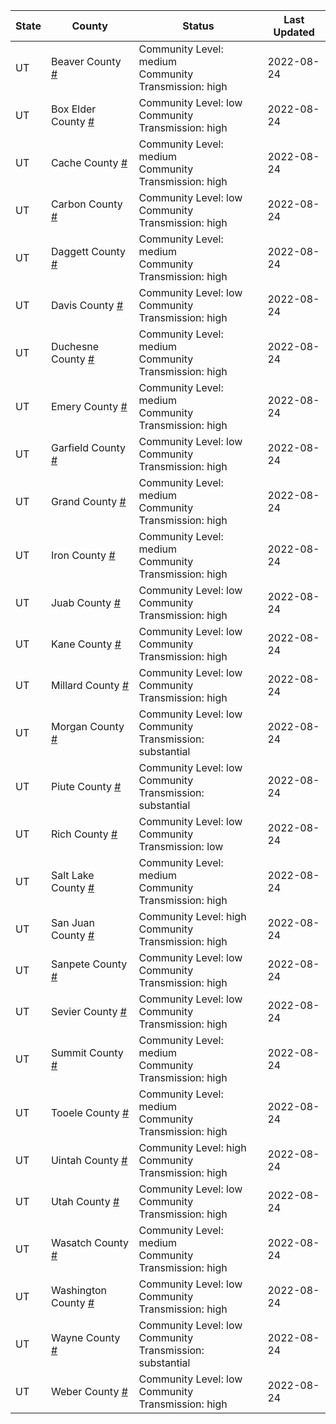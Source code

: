 State | County | Status | Last Updated
--- | --- | --- | --- 
UT | Beaver County <a href="#beaver_county">#</a> | <a name="beaver_county"></a>Community Level: medium<br/>Community Transmission: high | 2022-08-24
UT | Box Elder County <a href="#box_elder_county">#</a> | <a name="box_elder_county"></a>Community Level: low<br/>Community Transmission: high | 2022-08-24
UT | Cache County <a href="#cache_county">#</a> | <a name="cache_county"></a>Community Level: medium<br/>Community Transmission: high | 2022-08-24
UT | Carbon County <a href="#carbon_county">#</a> | <a name="carbon_county"></a>Community Level: low<br/>Community Transmission: high | 2022-08-24
UT | Daggett County <a href="#daggett_county">#</a> | <a name="daggett_county"></a>Community Level: medium<br/>Community Transmission: high | 2022-08-24
UT | Davis County <a href="#davis_county">#</a> | <a name="davis_county"></a>Community Level: low<br/>Community Transmission: high | 2022-08-24
UT | Duchesne County <a href="#duchesne_county">#</a> | <a name="duchesne_county"></a>Community Level: medium<br/>Community Transmission: high | 2022-08-24
UT | Emery County <a href="#emery_county">#</a> | <a name="emery_county"></a>Community Level: medium<br/>Community Transmission: high | 2022-08-24
UT | Garfield County <a href="#garfield_county">#</a> | <a name="garfield_county"></a>Community Level: low<br/>Community Transmission: high | 2022-08-24
UT | Grand County <a href="#grand_county">#</a> | <a name="grand_county"></a>Community Level: medium<br/>Community Transmission: high | 2022-08-24
UT | Iron County <a href="#iron_county">#</a> | <a name="iron_county"></a>Community Level: medium<br/>Community Transmission: high | 2022-08-24
UT | Juab County <a href="#juab_county">#</a> | <a name="juab_county"></a>Community Level: low<br/>Community Transmission: high | 2022-08-24
UT | Kane County <a href="#kane_county">#</a> | <a name="kane_county"></a>Community Level: low<br/>Community Transmission: high | 2022-08-24
UT | Millard County <a href="#millard_county">#</a> | <a name="millard_county"></a>Community Level: low<br/>Community Transmission: high | 2022-08-24
UT | Morgan County <a href="#morgan_county">#</a> | <a name="morgan_county"></a>Community Level: low<br/>Community Transmission: substantial | 2022-08-24
UT | Piute County <a href="#piute_county">#</a> | <a name="piute_county"></a>Community Level: low<br/>Community Transmission: substantial | 2022-08-24
UT | Rich County <a href="#rich_county">#</a> | <a name="rich_county"></a>Community Level: low<br/>Community Transmission: low | 2022-08-24
UT | Salt Lake County <a href="#salt_lake_county">#</a> | <a name="salt_lake_county"></a>Community Level: medium<br/>Community Transmission: high | 2022-08-24
UT | San Juan County <a href="#san_juan_county">#</a> | <a name="san_juan_county"></a>Community Level: high<br/>Community Transmission: high | 2022-08-24
UT | Sanpete County <a href="#sanpete_county">#</a> | <a name="sanpete_county"></a>Community Level: low<br/>Community Transmission: high | 2022-08-24
UT | Sevier County <a href="#sevier_county">#</a> | <a name="sevier_county"></a>Community Level: low<br/>Community Transmission: high | 2022-08-24
UT | Summit County <a href="#summit_county">#</a> | <a name="summit_county"></a>Community Level: medium<br/>Community Transmission: high | 2022-08-24
UT | Tooele County <a href="#tooele_county">#</a> | <a name="tooele_county"></a>Community Level: medium<br/>Community Transmission: high | 2022-08-24
UT | Uintah County <a href="#uintah_county">#</a> | <a name="uintah_county"></a>Community Level: high<br/>Community Transmission: high | 2022-08-24
UT | Utah County <a href="#utah_county">#</a> | <a name="utah_county"></a>Community Level: low<br/>Community Transmission: high | 2022-08-24
UT | Wasatch County <a href="#wasatch_county">#</a> | <a name="wasatch_county"></a>Community Level: medium<br/>Community Transmission: high | 2022-08-24
UT | Washington County <a href="#washington_county">#</a> | <a name="washington_county"></a>Community Level: low<br/>Community Transmission: high | 2022-08-24
UT | Wayne County <a href="#wayne_county">#</a> | <a name="wayne_county"></a>Community Level: low<br/>Community Transmission: substantial | 2022-08-24
UT | Weber County <a href="#weber_county">#</a> | <a name="weber_county"></a>Community Level: low<br/>Community Transmission: high | 2022-08-24
